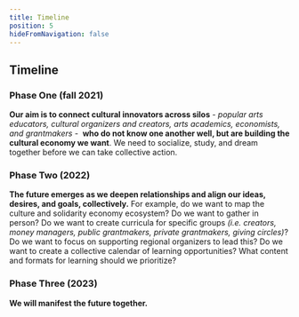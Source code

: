 ```yaml
---
title: Timeline
position: 5
hideFromNavigation: false
---
```


## Timeline

### Phase One (fall 2021) 

**Our aim is to connect cultural innovators across silos** - _popular arts educators, cultural organizers and creators, arts academics, economists, and grantmakers_ -  **who do not know one another well, but are building the cultural economy we want**. We need to socialize, study, and dream together before we can take collective action.

### Phase Two (2022) 

**The future emerges as we deepen relationships and align our ideas, desires, and goals, collectively.** For example, do we want to map the culture and solidarity economy ecosystem? Do we want to gather in person? Do we want to create curricula for specific groups _(i.e. creators, money managers, public grantmakers, private grantmakers, giving circles)_? Do we want to focus on supporting regional organizers to lead this? Do we want to create a collective calendar of learning opportunities? What content and formats for learning should we prioritize?

### Phase Three (2023) 

**We will manifest the future together.**
